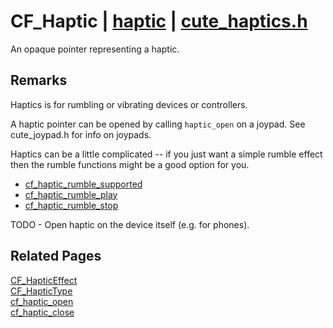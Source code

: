 # CF_Haptic | [haptic](https://github.com/RandyGaul/cute_framework/blob/master/docs/haptic/README.md) | [cute_haptics.h](https://github.com/RandyGaul/cute_framework/blob/master/include/cute_haptics.h)

An opaque pointer representing a haptic.

## Remarks

Haptics is for rumbling or vibrating devices or controllers.

A haptic pointer can be opened by calling `haptic_open` on a joypad. See cute_joypad.h for info on joypads.

Haptics can be a little complicated -- if you just want a simple rumble effect then the rumble functions might be a good option for you.
- [cf_haptic_rumble_supported](https://github.com/RandyGaul/cute_framework/blob/master/docs/haptic/cf_haptic_rumble_supported.md)
- [cf_haptic_rumble_play](https://github.com/RandyGaul/cute_framework/blob/master/docs/haptic/cf_haptic_rumble_play.md)
- [cf_haptic_rumble_stop](https://github.com/RandyGaul/cute_framework/blob/master/docs/haptic/cf_haptic_rumble_stop.md)

TODO - Open haptic on the device itself (e.g. for phones).

## Related Pages

[CF_HapticEffect](https://github.com/RandyGaul/cute_framework/blob/master/docs/haptic/cf_hapticeffect.md)  
[CF_HapticType](https://github.com/RandyGaul/cute_framework/blob/master/docs/haptic/cf_haptictype.md)  
[cf_haptic_open](https://github.com/RandyGaul/cute_framework/blob/master/docs/haptic/cf_haptic_open.md)  
[cf_haptic_close](https://github.com/RandyGaul/cute_framework/blob/master/docs/haptic/cf_haptic_close.md)  
